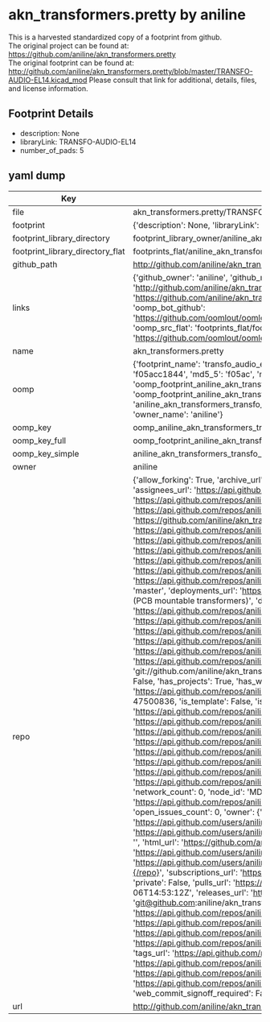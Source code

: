 # akn_transformers.pretty by aniline  
This is a harvested standardized copy of a footprint from github.  
The original project can be found at:  
https://github.com/aniline/akn_transformers.pretty  
The original footprint can be found at:
http://github.com/aniline/akn_transformers.pretty/blob/master/TRANSFO-AUDIO-EL14.kicad_mod
Please consult that link for additional, details, files, and license information.  
## Footprint Details
* description: None  
* libraryLink: TRANSFO-AUDIO-EL14  
* number_of_pads: 5  
## yaml dump  
| Key | Value |  
| --- | --- |  
| file | akn_transformers.pretty/TRANSFO-AUDIO-EL14.kicad_mod |  
| footprint | {'description': None, 'libraryLink': 'TRANSFO-AUDIO-EL14', 'number_of_pads': 5} |  
| footprint_library_directory | footprint_library_owner/aniline_akn_transformers.pretty |  
| footprint_library_directory_flat | footprints_flat/aniline_akn_transformers_transfo_audio_el14/working |  
| github_path | http://github.com/aniline/akn_transformers.pretty/blob/master/TRANSFO-AUDIO-EL14.kicad_mod |  
| links | {'github_owner': 'aniline', 'github_repo_name': 'akn_transformers.pretty', 'github_src': 'http://github.com/aniline/akn_transformers.pretty/blob/master/TRANSFO-AUDIO-EL14.kicad_mod', 'github_src_repo': 'https://github.com/aniline/akn_transformers.pretty', 'oomp_bot': 'footprints/aniline_akn_transformers_transfo_audio_el14/working', 'oomp_bot_github': 'https://github.com/oomlout/oomlout_oomp_footprint_bot/tree/main/footprints/aniline_akn_transformers_transfo_audio_el14/working', 'oomp_src_flat': 'footprints_flat/footprints_flat/aniline_akn_transformers_transfo_audio_el14/working', 'oomp_src_flat_github': 'https://github.com/oomlout/oomlout_oomp_footprint_src/tree/main/footprints_flat/aniline_akn_transformers_transfo_audio_el14/working'} |  
| name | akn_transformers.pretty |  
| oomp | {'footprint_name': 'transfo_audio_el14', 'library_name': 'akn_transformers', 'md5': 'f05acc1844a644d97ddf8753bcaa13b5', 'md5_10': 'f05acc1844', 'md5_5': 'f05ac', 'md5_6': 'f05acc', 'oomp_key': 'oomp_aniline_akn_transformers_transfo_audio_el14', 'oomp_key_extra': 'oomp_footprint_aniline_akn_transformers_transfo_audio_el14', 'oomp_key_full': 'oomp_footprint_aniline_akn_transformers_transfo_audio_el14_f05acc', 'oomp_key_simple': 'aniline_akn_transformers_transfo_audio_el14', 'original_filename': 'akn_transformers.pretty/TRANSFO-AUDIO-EL14.kicad_mod', 'owner_name': 'aniline'} |  
| oomp_key | oomp_aniline_akn_transformers_transfo_audio_el14 |  
| oomp_key_full | oomp_footprint_aniline_akn_transformers_transfo_audio_el14 |  
| oomp_key_simple | aniline_akn_transformers_transfo_audio_el14 |  
| owner | aniline |  
| repo | {'allow_forking': True, 'archive_url': 'https://api.github.com/repos/aniline/akn_transformers.pretty/{archive_format}{/ref}', 'archived': False, 'assignees_url': 'https://api.github.com/repos/aniline/akn_transformers.pretty/assignees{/user}', 'blobs_url': 'https://api.github.com/repos/aniline/akn_transformers.pretty/git/blobs{/sha}', 'branches_url': 'https://api.github.com/repos/aniline/akn_transformers.pretty/branches{/branch}', 'clone_url': 'https://github.com/aniline/akn_transformers.pretty.git', 'collaborators_url': 'https://api.github.com/repos/aniline/akn_transformers.pretty/collaborators{/collaborator}', 'comments_url': 'https://api.github.com/repos/aniline/akn_transformers.pretty/comments{/number}', 'commits_url': 'https://api.github.com/repos/aniline/akn_transformers.pretty/commits{/sha}', 'compare_url': 'https://api.github.com/repos/aniline/akn_transformers.pretty/compare/{base}...{head}', 'contents_url': 'https://api.github.com/repos/aniline/akn_transformers.pretty/contents/{+path}', 'contributors_url': 'https://api.github.com/repos/aniline/akn_transformers.pretty/contributors', 'created_at': '2015-12-06T14:52:38Z', 'default_branch': 'master', 'deployments_url': 'https://api.github.com/repos/aniline/akn_transformers.pretty/deployments', 'description': 'Kicad modules (PCB mountable transformers)', 'disabled': False, 'downloads_url': 'https://api.github.com/repos/aniline/akn_transformers.pretty/downloads', 'events_url': 'https://api.github.com/repos/aniline/akn_transformers.pretty/events', 'fork': False, 'forks': 0, 'forks_count': 0, 'forks_url': 'https://api.github.com/repos/aniline/akn_transformers.pretty/forks', 'full_name': 'aniline/akn_transformers.pretty', 'git_commits_url': 'https://api.github.com/repos/aniline/akn_transformers.pretty/git/commits{/sha}', 'git_refs_url': 'https://api.github.com/repos/aniline/akn_transformers.pretty/git/refs{/sha}', 'git_tags_url': 'https://api.github.com/repos/aniline/akn_transformers.pretty/git/tags{/sha}', 'git_url': 'git://github.com/aniline/akn_transformers.pretty.git', 'has_discussions': False, 'has_downloads': True, 'has_issues': True, 'has_pages': False, 'has_projects': True, 'has_wiki': True, 'homepage': None, 'hooks_url': 'https://api.github.com/repos/aniline/akn_transformers.pretty/hooks', 'html_url': 'https://github.com/aniline/akn_transformers.pretty', 'id': 47500836, 'is_template': False, 'issue_comment_url': 'https://api.github.com/repos/aniline/akn_transformers.pretty/issues/comments{/number}', 'issue_events_url': 'https://api.github.com/repos/aniline/akn_transformers.pretty/issues/events{/number}', 'issues_url': 'https://api.github.com/repos/aniline/akn_transformers.pretty/issues{/number}', 'keys_url': 'https://api.github.com/repos/aniline/akn_transformers.pretty/keys{/key_id}', 'labels_url': 'https://api.github.com/repos/aniline/akn_transformers.pretty/labels{/name}', 'language': None, 'languages_url': 'https://api.github.com/repos/aniline/akn_transformers.pretty/languages', 'license': None, 'merges_url': 'https://api.github.com/repos/aniline/akn_transformers.pretty/merges', 'milestones_url': 'https://api.github.com/repos/aniline/akn_transformers.pretty/milestones{/number}', 'mirror_url': None, 'name': 'akn_transformers.pretty', 'network_count': 0, 'node_id': 'MDEwOlJlcG9zaXRvcnk0NzUwMDgzNg==', 'notifications_url': 'https://api.github.com/repos/aniline/akn_transformers.pretty/notifications{?since,all,participating}', 'open_issues': 0, 'open_issues_count': 0, 'owner': {'avatar_url': 'https://avatars.githubusercontent.com/u/1270653?v=4', 'events_url': 'https://api.github.com/users/aniline/events{/privacy}', 'followers_url': 'https://api.github.com/users/aniline/followers', 'following_url': 'https://api.github.com/users/aniline/following{/other_user}', 'gists_url': 'https://api.github.com/users/aniline/gists{/gist_id}', 'gravatar_id': '', 'html_url': 'https://github.com/aniline', 'id': 1270653, 'login': 'aniline', 'node_id': 'MDQ6VXNlcjEyNzA2NTM=', 'organizations_url': 'https://api.github.com/users/aniline/orgs', 'received_events_url': 'https://api.github.com/users/aniline/received_events', 'repos_url': 'https://api.github.com/users/aniline/repos', 'site_admin': False, 'starred_url': 'https://api.github.com/users/aniline/starred{/owner}{/repo}', 'subscriptions_url': 'https://api.github.com/users/aniline/subscriptions', 'type': 'User', 'url': 'https://api.github.com/users/aniline'}, 'private': False, 'pulls_url': 'https://api.github.com/repos/aniline/akn_transformers.pretty/pulls{/number}', 'pushed_at': '2015-12-06T14:53:12Z', 'releases_url': 'https://api.github.com/repos/aniline/akn_transformers.pretty/releases{/id}', 'size': 0, 'ssh_url': 'git@github.com:aniline/akn_transformers.pretty.git', 'stargazers_count': 0, 'stargazers_url': 'https://api.github.com/repos/aniline/akn_transformers.pretty/stargazers', 'statuses_url': 'https://api.github.com/repos/aniline/akn_transformers.pretty/statuses/{sha}', 'subscribers_count': 2, 'subscribers_url': 'https://api.github.com/repos/aniline/akn_transformers.pretty/subscribers', 'subscription_url': 'https://api.github.com/repos/aniline/akn_transformers.pretty/subscription', 'svn_url': 'https://github.com/aniline/akn_transformers.pretty', 'tags_url': 'https://api.github.com/repos/aniline/akn_transformers.pretty/tags', 'teams_url': 'https://api.github.com/repos/aniline/akn_transformers.pretty/teams', 'temp_clone_token': None, 'topics': [], 'trees_url': 'https://api.github.com/repos/aniline/akn_transformers.pretty/git/trees{/sha}', 'updated_at': '2015-12-06T14:52:38Z', 'url': 'https://api.github.com/repos/aniline/akn_transformers.pretty', 'visibility': 'public', 'watchers': 0, 'watchers_count': 0, 'web_commit_signoff_required': False} |  
| url | http://github.com/aniline/akn_transformers.pretty |  

